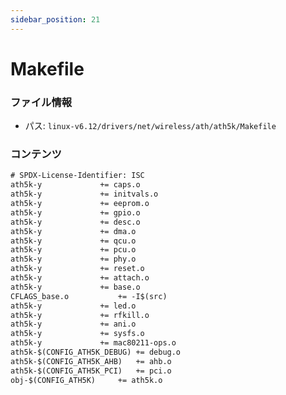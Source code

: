 ```yaml
---
sidebar_position: 21
---
```

# Makefile

### ファイル情報

- パス: `linux-v6.12/drivers/net/wireless/ath/ath5k/Makefile`

### コンテンツ

```txt
# SPDX-License-Identifier: ISC
ath5k-y				+= caps.o
ath5k-y				+= initvals.o
ath5k-y				+= eeprom.o
ath5k-y				+= gpio.o
ath5k-y				+= desc.o
ath5k-y				+= dma.o
ath5k-y				+= qcu.o
ath5k-y				+= pcu.o
ath5k-y				+= phy.o
ath5k-y				+= reset.o
ath5k-y				+= attach.o
ath5k-y				+= base.o
CFLAGS_base.o			+= -I$(src)
ath5k-y				+= led.o
ath5k-y				+= rfkill.o
ath5k-y				+= ani.o
ath5k-y				+= sysfs.o
ath5k-y				+= mac80211-ops.o
ath5k-$(CONFIG_ATH5K_DEBUG)	+= debug.o
ath5k-$(CONFIG_ATH5K_AHB)	+= ahb.o
ath5k-$(CONFIG_ATH5K_PCI)	+= pci.o
obj-$(CONFIG_ATH5K)		+= ath5k.o

```
